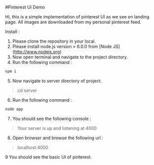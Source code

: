 #Pinterest UI Demo 

Hi, this is a simple implementation of pinterest UI as we see on landing page.
All images are downloaded from my personal pinterest feed.

Install : 

1. Please clone the repository in your local.
2. Please install node.js version > 6.0.0 from [Node JS] (http://www.nodejs.org)
3. Now open terminal and navigate to the project directory.
4. Run the following command :
```bash
npm i
```
5. Now navigate to server directory of project.
>cd server
6. Run the following command : 
```bash
node app
```
7. You should see the following console :
>Your server is up and listening at 4000
8. Open browser and browse the following url : 
> localhost:4000

9 You should see the basic UI of pinterest.
